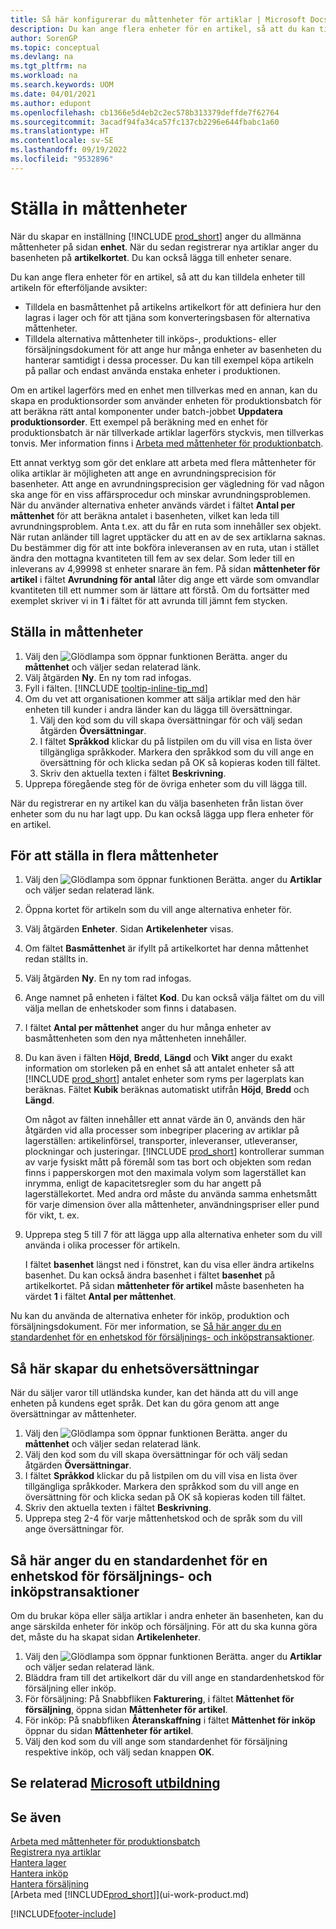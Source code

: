```yaml
---
title: Så här konfigurerar du måttenheter för artiklar | Microsoft Docs
description: Du kan ange flera enheter för en artikel, så att du kan tilldela måttenheter till artikeln.
author: SorenGP
ms.topic: conceptual
ms.devlang: na
ms.tgt_pltfrm: na
ms.workload: na
ms.search.keywords: UOM
ms.date: 04/01/2021
ms.author: edupont
ms.openlocfilehash: cb1366e5d4eb2c2ec578b313379deffde7f62764
ms.sourcegitcommit: 3acadf94fa34ca57fc137cb2296e644fbabc1a60
ms.translationtype: HT
ms.contentlocale: sv-SE
ms.lasthandoff: 09/19/2022
ms.locfileid: "9532896"
---
```

# <a name="set-up-units-of-measure"></a>Ställa in måttenheter

När du skapar en inställning [!INCLUDE [prod_short](includes/prod_short.md)] anger du allmänna måttenheter på sidan **enhet**. När du sedan registrerar nya artiklar anger du basenheten på **artikelkortet**. Du kan också lägga till enheter senare.  

Du kan ange flera enheter för en artikel, så att du kan tilldela enheter till artikeln för efterföljande avsikter:

- Tilldela en basmåttenhet på artikelns artikelkort för att definiera hur den lagras i lager och för att tjäna som konverteringsbasen för alternativa måttenheter.
- Tilldela alternativa måttenheter till inköps-, produktions- eller försäljningsdokument för att ange hur många enheter av basenheten du hanterar samtidigt i dessa processer. Du kan till exempel köpa artikeln på pallar och endast använda enstaka enheter i produktionen.

Om en artikel lagerförs med en enhet men tillverkas med en annan, kan du skapa en produktionsorder som använder enheten för produktionsbatch för att beräkna rätt antal komponenter under batch-jobbet **Uppdatera produktionsorder**. Ett exempel på beräkning med en enhet för produktionsbatch är när tillverkade artiklar lagerförs styckvis, men tillverkas tonvis. Mer information finns i [Arbeta med måttenheter för produktionbatch](production-how-to-use-the-manufacturing-batch-unit-of-measure.md).  

Ett annat verktyg som gör det enklare att arbeta med flera måttenheter för olika artiklar är möjligheten att ange en avrundningsprecision för basenheter. Att ange en avrundningsprecision ger vägledning för vad någon ska ange för en viss affärsprocedur och minskar avrundningsproblemen. När du använder alternativa enheter används värdet i fältet **Antal per måttenhet** för att beräkna antalet i basenheten, vilket kan leda till avrundningsproblem. Anta t.ex. att du får en ruta som innehåller sex objekt. När rutan anländer till lagret upptäcker du att en av de sex artiklarna saknas. Du bestämmer dig för att inte bokföra inleveransen av en ruta, utan i stället ändra den mottagna kvantiteten till fem av sex delar. Som leder till en inleverans av 4,99998 st enheter snarare än fem. På sidan **måttenheter för artikel** i fältet **Avrundning för antal** låter dig ange ett värde som omvandlar kvantiteten till ett nummer som är lättare att förstå. Om du fortsätter med exemplet skriver vi in **1** i fältet för att avrunda till jämnt fem stycken.

## <a name="to-set-up-units-of-measure"></a>Ställa in måttenheter

1. Välj den ![Glödlampa som öppnar funktionen Berätta.](media/ui-search/search_small.png "Berätta för mig vad du vill göra") anger du **måttenhet** och väljer sedan relaterad länk.  
2. Välj åtgärden **Ny**. En ny tom rad infogas.  
3. Fyll i fälten. [!INCLUDE [tooltip-inline-tip_md](includes/tooltip-inline-tip_md.md)]  
4. Om du vet att organisationen kommer att sälja artiklar med den här enheten till kunder i andra länder kan du lägga till översättningar.  
    1. Välj den kod som du vill skapa översättningar för och välj sedan åtgärden **Översättningar**.
    2. I fältet **Språkkod** klickar du på listpilen om du vill visa en lista över tillgängliga språkkoder. Markera den språkkod som du vill ange en översättning för och klicka sedan på OK så kopieras koden till fältet.
    3. Skriv den aktuella texten i fältet **Beskrivning**.
5. Upprepa föregående steg för de övriga enheter som du vill lägga till.  

När du registrerar en ny artikel kan du välja basenheten från listan över enheter som du nu har lagt upp. Du kan också lägga upp flera enheter för en artikel.  

## <a name="to-set-up-multiple-item-units-of-measure"></a>För att ställa in flera måttenheter

1. Välj den ![Glödlampa som öppnar funktionen Berätta.](media/ui-search/search_small.png "Berätta för mig vad du vill göra") anger du **Artiklar** och väljer sedan relaterad länk.
2. Öppna kortet för artikeln som du vill ange alternativa enheter för.
3. Välj åtgärden **Enheter**. Sidan **Artikelenheter** visas.
4. Om fältet **Basmåttenhet** är ifyllt på artikelkortet har denna måttenhet redan ställts in.
5. Välj åtgärden **Ny**. En ny tom rad infogas.
6. Ange namnet på enheten i fältet **Kod**. Du kan också välja fältet om du vill välja mellan de enhetskoder som finns i databasen.
7. I fältet **Antal per måttenhet** anger du hur många enheter av basmåttenheten som den nya måttenheten innehåller.
8. Du kan även i fälten **Höjd**, **Bredd**, **Längd** och **Vikt** anger du exakt information om storleken på en enhet så att antalet enheter så att [!INCLUDE [prod_short](includes/prod_short.md)] antalet enheter som ryms per lagerplats kan beräknas. Fältet **Kubik** beräknas automatiskt utifrån **Höjd**, **Bredd** och **Längd**.

    Om något av fälten innehåller ett annat värde än 0, används den här åtgärden vid alla processer som inbegriper placering av artiklar på lagerställen: artikelinförsel, transporter, inleveranser, utleveranser, plockningar och justeringar. [!INCLUDE [prod_short](includes/prod_short.md)] kontrollerar summan av varje fysiskt mått på föremål som tas bort och objekten som redan finns i papperskorgen mot den maximala volym som lagerstället kan inrymma, enligt de kapacitetsregler som du har angett på lagerställekortet. Med andra ord måste du använda samma enhetsmått för varje dimension över alla måttenheter, användningspriser eller pund för vikt, t. ex.
9. Upprepa steg 5 till 7 för att lägga upp alla alternativa enheter som du vill använda i olika processer för artikeln.

    I fältet **basenhet** längst ned i fönstret, kan du visa eller ändra artikelns basenhet. Du kan också ändra basenhet i fältet **basenhet** på artikelkortet. På sidan **måttenheter för artikel** måste basenheten ha värdet **1** i fältet **Antal per måttenhet**.

Nu kan du använda de alternativa enheter för inköp, produktion och försäljningsdokument. För mer information, se [Så här anger du en standardenhet för en enhetskod för försäljnings- och inköpstransaktioner](#to-enter-a-default-unit-of-measure-code-for-sales-and-purchasing-transactions).  

## <a name="to-set-up-unit-of-measure-translations"></a>Så här skapar du enhetsöversättningar

När du säljer varor till utländska kunder, kan det hända att du vill ange enheten på kundens eget språk. Det kan du göra genom att ange översättningar av måttenheter.

1. Välj den ![Glödlampa som öppnar funktionen Berätta.](media/ui-search/search_small.png "Berätta för mig vad du vill göra") anger du **måttenhet** och väljer sedan relaterad länk.
2. Välj den kod som du vill skapa översättningar för och välj sedan åtgärden **Översättningar**.
3. I fältet **Språkkod** klickar du på listpilen om du vill visa en lista över tillgängliga språkkoder. Markera den språkkod som du vill ange en översättning för och klicka sedan på OK så kopieras koden till fältet.
4. Skriv den aktuella texten i fältet **Beskrivning**.
5. Upprepa steg 2-4 för varje måttenhetskod och de språk som du vill ange översättningar för.

## <a name="to-enter-a-default-unit-of-measure-code-for-sales-and-purchasing-transactions"></a>Så här anger du en standardenhet för en enhetskod för försäljnings- och inköpstransaktioner

Om du brukar köpa eller sälja artiklar i andra enheter än basenheten, kan du ange särskilda enheter för inköp och försäljning. För att du ska kunna göra det, måste du ha skapat sidan **Artikelenheter**.

1. Välj den ![Glödlampa som öppnar funktionen Berätta.](media/ui-search/search_small.png "Berätta vad du vill göra") anger du **Artiklar** och väljer sedan relaterad länk.
2. Bläddra fram till det artikelkort där du vill ange en standardenhetskod för försäljning eller inköp.
3. För försäljning: På Snabbfliken **Fakturering**, i fältet **Måttenhet för försäljning**, öppna sidan **Måttenheter för artikel**.
4. För inköp: På snabbfliken **Återanskaffning** i fältet **Måttenhet för inköp** öppnar du sidan **Måttenheter för artikel**.
5. Välj den kod som du vill ange som standardenhet för försäljning respektive inköp, och välj sedan knappen **OK**.

## <a name="see-related-microsoft-training"></a>Se relaterad [Microsoft utbildning](/training/modules/trade-master-data-dynamics-365-business-central/)

## <a name="see-also"></a>Se även

[Arbeta med måttenheter för produktionsbatch](production-how-to-use-the-manufacturing-batch-unit-of-measure.md)  
[Registrera nya artiklar](inventory-how-register-new-items.md)  
[Hantera lager](inventory-manage-inventory.md)  
[Hantera inköp](purchasing-manage-purchasing.md)  
[Hantera försäljning](sales-manage-sales.md)  
[Arbeta med [!INCLUDE[prod_short](includes/prod_short.md)]](ui-work-product.md)  


[!INCLUDE[footer-include](includes/footer-banner.md)]
